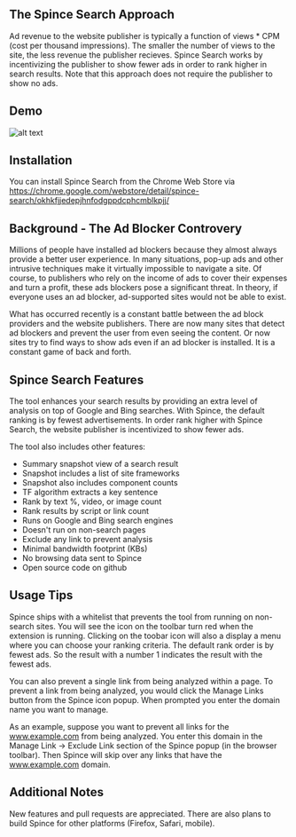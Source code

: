 ## The Spince Search Approach

Ad revenue to the website publisher is typically a function of views * CPM (cost per thousand impressions). The smaller the number of views to the site, the less revenue the publisher recieves. Spince Search works by incentivizing the publisher to show fewer ads in order to rank higher in search results. Note that this approach does not require the publisher to show no ads.

## Demo

![alt text](http://search.spince.com/img/federalAidBing.gif "Demo")

## Installation

You can install Spince Search from the Chrome Web Store via <https://chrome.google.com/webstore/detail/spince-search/okhkfjjedepjhnfodgppdcphcmblkpjj/>

## Background - The Ad Blocker Controvery

Millions of people have installed ad blockers because they almost always provide a better user experience. In many situations, pop-up ads and other intrusive techniques make it virtually impossible to navigate a site. Of course, to publishers who rely on the income of ads to cover their expenses and turn a profit, these ads blockers pose a significant threat. In theory, if everyone uses an ad blocker, ad-supported sites would not be able to exist.

What has occurred recently is a constant battle between the ad block providers and the website publishers. There are now many sites that detect ad blockers and prevent the user from even seeing the content. Or now sites try to find ways to show ads even if an ad blocker is installed. It is a constant game of back and forth. 

## Spince Search Features

The tool enhances your search results by providing an extra level of analysis on top of Google and Bing searches. With Spince, the default ranking is by fewest advertisements. In order rank higher with Spince Search, the website publisher is incentivized to show fewer ads.


The tool also includes other features:
<ul>
<li>Summary snapshot view of a search result</li>
<li>Snapshot includes a list of site frameworks</li>
<li>Snapshot also includes component counts</li>
<li>TF algorithm extracts a key sentence</li>
<li>Rank by text %, video, or image count</li>
<li>Rank results by script or link count</li>
<li>Runs on Google and Bing search engines</li>										
<li>Doesn't run on non-search pages</li>										
<li>Exclude any link to prevent analysis</li>                    					
<li>Minimal bandwidth footprint (KBs)</li>								
<li>No browsing data sent to Spince</li>
<li>Open source code on github</li>
</ul>

## Usage Tips

Spince ships with a whitelist that prevents the tool from running on non-search sites. You will see the icon on the toolbar turn red when the extension is running. Clicking on the toobar icon will also a display a menu where you can choose your ranking criteria. The default rank order is by fewest ads. So the result with a number 1 indicates the result with the fewest ads.

You can also prevent a single link from being analyzed within a page. To prevent a link from being analyzed, you would click the Manage Links button from the Spince icon popup. When prompted you enter the domain name you want to manage.

As an example, suppose you want to prevent all links for the www.example.com from being analyzed. You enter this domain in the Manage Link -> Exclude Link section of the Spince popup (in the browser toolbar). Then Spince will skip over any links that have the www.example.com domain.

## Additional Notes

New features and pull requests are appreciated. There are also plans to build Spince for other platforms (Firefox, Safari, mobile).
